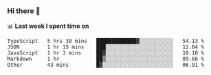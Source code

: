 ### Hi there 👋

<!--
**DBvc/DBvc** is a ✨ _special_ ✨ repository because its `README.md` (this file) appears on your GitHub profile.

Here are some ideas to get you started:

- 🔭 I’m currently working on ...
- 🌱 I’m currently learning ...
- 👯 I’m looking to collaborate on ...
- 🤔 I’m looking for help with ...
- 💬 Ask me about ...
- 📫 How to reach me: ...
- 😄 Pronouns: ...
- ⚡ Fun fact: ...
-->

📊 **Last week I spent time on**
<!--START_SECTION:waka-->

```text
TypeScript   5 hrs 38 mins   █████████████▓░░░░░░░░░░░   54.13 %
JSON         1 hr 15 mins    ███░░░░░░░░░░░░░░░░░░░░░░   12.04 %
JavaScript   1 hr 3 mins     ██▓░░░░░░░░░░░░░░░░░░░░░░   10.10 %
Markdown     1 hr            ██▒░░░░░░░░░░░░░░░░░░░░░░   09.66 %
Other        43 mins         █▓░░░░░░░░░░░░░░░░░░░░░░░   06.91 %
```

<!--END_SECTION:waka-->
